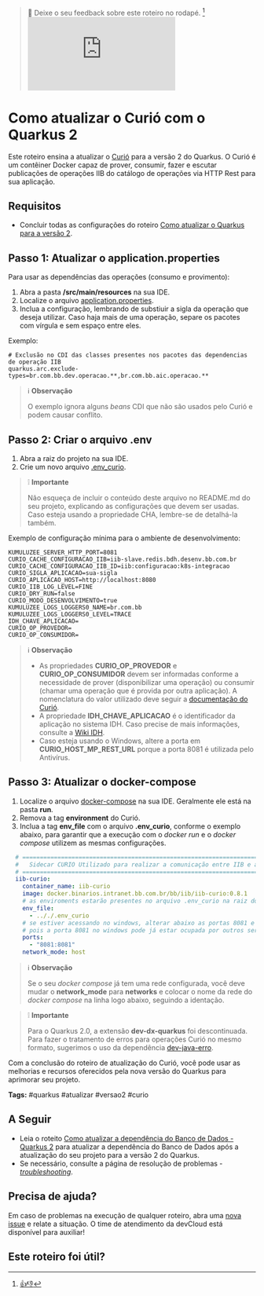 > :speech_balloon: Deixe o seu feedback sobre este roteiro no rodapé. [^1]   
![](https://eni.bb.com.br/eni1/matomo.php?idsite=469&amp;rec=1&amp;url=https://fontes.intranet.bb.com.br/dev/publico/roteiros/-/blob/master/frameworks/quarkus/quarkus_2/Como_atualizar_Curio.md&amp;action_name=frameworks/quarkus/quarkus_2/Como_atualizar_Curio) 

# Como atualizar o Curió com o Quarkus 2

Este roteiro ensina a atualizar o [Curió](https://fontes.intranet.bb.com.br/iib/publico/iib-container/iib-curio/iib-curio) para a versão 2 do Quarkus. O Curió é um contêiner Docker capaz de prover, consumir, fazer e escutar publicações de operações IIB do catálogo de operações via HTTP Rest para sua aplicação.

## Requisitos
* Concluir todas as configurações do roteiro [Como atualizar o Quarkus para a versão 2](https://fontes.intranet.bb.com.br/dev/publico/roteiros/-/blob/master/frameworks/quarkus/quarkus_2/Como_atualizar_Quarkus_2.md).

## Passo 1: Atualizar o application.properties

Para usar as dependências das operações (consumo e provimento):

1. Abra a pasta **/src/main/resources** na sua IDE.
2. Localize o arquivo [application.properties](https://fontes.intranet.bb.com.br/dev/publico/roteiros/-/blob/master/frameworks/quarkus/referencias/arquivos_quarkus.md).
3. Inclua a configuração, lembrando de substiuir a sigla da operação que deseja utilizar. Caso haja mais de uma operação, separe os pacotes com vírgula e sem espaço entre eles.

Exemplo: 
```properties
# Exclusão no CDI das classes presentes nos pacotes das dependencias de operação IIB
quarkus.arc.exclude-types=br.com.bb.dev.operacao.**,br.com.bb.aic.operacao.**
```

> :information_source: **Observação** 
> 
> O exemplo ignora alguns *beans* CDI que não são usados pelo Curió e podem causar conflito.

## Passo 2: Criar o arquivo .env

1. Abra a raiz do projeto na sua IDE.
2. Crie um novo arquivo [.env_curio](https://fontes.intranet.bb.com.br/dev/publico/roteiros/-/blob/master/frameworks/quarkus/referencias/arquivos_quarkus.md).

> :grey_exclamation: **Importante** 
> 
> Não esqueça de incluir o conteúdo deste arquivo no README.md do seu projeto, explicando as configurações que devem ser usadas. Caso esteja usando a propriedade CHA, lembre-se de detalhá-la também.

Exemplo de configuração mínima para o ambiente de desenvolvimento:

```env
KUMULUZEE_SERVER_HTTP_PORT=8081
CURIO_CACHE_CONFIGURACAO_IIB=iib-slave.redis.bdh.desenv.bb.com.br
CURIO_CACHE_CONFIGURACAO_IIB_ID=iib:configuracao:k8s-integracao
CURIO_SIGLA_APLICACAO=sua-sigla
CURIO_APLICACAO_HOST=http://localhost:8080
CURIO_IIB_LOG_LEVEL=FINE
CURIO_DRY_RUN=false
CURIO_MODO_DESENVOLVIMENTO=true
KUMULUZEE_LOGS_LOGGERS0_NAME=br.com.bb
KUMULUZEE_LOGS_LOGGERS0_LEVEL=TRACE
IDH_CHAVE_APLICACAO=
CURIO_OP_PROVEDOR=
CURIO_OP_CONSUMIDOR=
```
> :information_source: **Observação** 
> 
> * As propriedades **CURIO_OP_PROVEDOR** e **CURIO_OP_CONSUMIDOR** devem ser informadas conforme a necessidade de prover (disponibilizar uma operação) ou consumir (chamar uma operação que é provida por outra aplicação). A nomenclatura do valor utilizado deve seguir a [documentação do Curió](https://fontes.intranet.bb.com.br/iib/publico/iib-container/iib-curio/iib-curio#iniciando).
> * A propriedade **IDH_CHAVE_APLICACAO** é o identificador da aplicação no sistema IDH. Caso precise de mais informações, consulte a [Wiki IDH](https://fontes.intranet.bb.com.br/idh/publico/roteiros/-/wikis/home).
> * Caso esteja usando o Windows, altere a porta em **CURIO_HOST_MP_REST_URL** porque a porta 8081 é utilizada pelo Antivírus.

## Passo 3: Atualizar o docker-compose

1. Localize o arquivo [docker-compose](https://fontes.intranet.bb.com.br/dev/publico/roteiros/-/blob/master/frameworks/quarkus/referencias/arquivos_quarkus.md) na sua IDE. Geralmente ele está na pasta **run**.
2. Remova a tag **environment** do Curió.
3. Inclua a tag **env_file** com o arquivo **.env_curio**, conforme o exemplo abaixo, para garantir que a execução com o *docker run* e o *docker compose* utilizem as mesmas configurações.

```yaml
  # =============================================================================
  #   Sidecar CURIO Utilizado para realizar a comunicação entre IIB e aplicação
  # =============================================================================
  iib-curio:
    container_name: iib-curio
    image: docker.binarios.intranet.bb.com.br/bb/iib/iib-curio:0.8.1
    # as enviroments estarão presentes no arquivo .env_curio na raiz do projeto, você deve alterar lá as configurações
    env_file:
      - .././.env_curio
    # se estiver acessando no windows, alterar abaixo as portas 8081 e também na variável no .env_curio KUMULUZEE_SERVER_HTTP_PORT para 8091, por exemplo
    # pois a porta 8081 no windows pode já estar ocupada por outros serviços, como o antivírus
    ports:
      - "8081:8081"
    network_mode: host
```

> :information_source: **Observação** 
> 
> Se o seu *docker compose* já tem uma rede configurada, você deve mudar o **network_mode** para **networks** e colocar o nome da rede do *docker compose* na linha logo abaixo, seguindo a identação. 

> :grey_exclamation: **Importante** 
> 
> Para o Quarkus 2.0, a extensão **dev-dx-quarkus** foi descontinuada. Para fazer o tratamento de erros para operações Curió no mesmo formato, sugerimos o uso da dependência [dev-java-erro](https://fontes.intranet.bb.com.br/dev/dev-java-erro).

Com a conclusão do roteiro de atualização do Curió, você pode usar as melhorias e recursos oferecidos pela nova versão do Quarkus para aprimorar seu projeto.

**Tags:** #quarkus #atualizar #versao2 #curio

## A Seguir

* Leia o roteito [Como atualizar a dependência do Banco de Dados - Quarkus 2](https://fontes.intranet.bb.com.br/dev/publico/roteiros/-/blob/master/frameworks/quarkus/quarkus_2/Como_atualizar_dependencia_BD.md) para atualizar a dependência do Banco de Dados após a atualização do seu projeto para a versão 2 do Quarkus. 
* Se necessário, consulte a página de resolução de problemas - [*troubleshooting*](https://fontes.intranet.bb.com.br/dev/publico/roteiros/-/blob/master/frameworks/quarkus/troubleshooting.md).

## Precisa de ajuda?
Em caso de problemas na execução de qualquer roteiro, abra uma [nova issue](https://fontes.intranet.bb.com.br/dev/publico/atendimento/-/issues) e relate a situação. O time de atendimento da devCloud está disponível para auxiliar!  

## Este roteiro foi útil?
[^1]: [👍👎](http://feedback.dev.intranet.bb.com.br/?origem=roteiros&url_origem=fontes.intranet.bb.com.br/dev/publico/roteiros/-/blob/master/frameworks/quarkus/quarkus_2/Como_atualizar_Curio.md&internalidade=frameworks/quarkus/quarkus_2/Como_atualizar_Curio)

